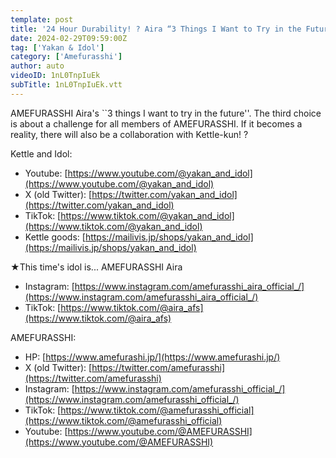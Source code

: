 ```yaml
---
template: post
title: '24 Hour Durability! ? Aira “3 Things I Want to Try in the Future” #4'
date: 2024-02-29T09:59:00Z
tag: ['Yakan & Idol']
category: ['Amefurasshi']
author: auto 
videoID: 1nL0TnpIuEk
subTitle: 1nL0TnpIuEk.vtt
---
```

AMEFURASSHI Aira's ``3 things I want to try in the future''. The third choice is about a challenge for all members of AMEFURASSHI. If it becomes a reality, there will also be a collaboration with Kettle-kun! ?

Kettle and Idol:

- Youtube: [https://www.youtube.com/@yakan_and_idol](https://www.youtube.com/@yakan_and_idol)
- X (old Twitter): [https://twitter.com/yakan_and_idol](https://twitter.com/yakan_and_idol)
- TikTok: [https://www.tiktok.com/@yakan_and_idol](https://www.tiktok.com/@yakan_and_idol)
- Kettle goods: [https://mailivis.jp/shops/yakan_and_idol](https://mailivis.jp/shops/yakan_and_idol)

★This time's idol is... AMEFURASSHI Aira

- Instagram: [https://www.instagram.com/amefurasshi_aira_official_/](https://www.instagram.com/amefurasshi_aira_official_/)
- TikTok: [https://www.tiktok.com/@aira_afs](https://www.tiktok.com/@aira_afs)

AMEFURASSHI:

- HP: [https://www.amefurashi.jp/](https://www.amefurashi.jp/)
- X (old Twitter): [https://twitter.com/amefurasshi](https://twitter.com/amefurasshi)
- Instagram: [https://www.instagram.com/amefurasshi_official_/](https://www.instagram.com/amefurasshi_official_/)
- TikTok: [https://www.tiktok.com/@amefurasshi_official](https://www.tiktok.com/@amefurasshi_official)
- Youtube: [https://www.youtube.com/@AMEFURASSHI](https://www.youtube.com/@AMEFURASSHI)
